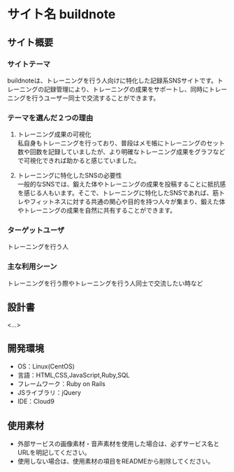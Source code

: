 # サイト名 buildnote

## サイト概要
### サイトテーマ
buildnoteは、トレーニングを行う人向けに特化した記録系SNSサイトです。トレーニングの記録管理により、トレーニングの成果をサポートし、同時にトレーニングを行うユーザー同士で交流することができます。

### テーマを選んだ２つの理由
1. トレーニング成果の可視化<br>
   私自身もトレーニングを行っており、普段はメモ帳にトレーニングのセット数や回数を記録していましたが、より明確なトレーニング成果をグラフなどで可視化できれば助かると感じていました。<br>

2. トレーニングに特化したSNSの必要性<br>
   一般的なSNSでは、鍛えた体やトレーニングの成果を投稿することに抵抗感を感じる人もいます。そこで、トレーニングに特化したSNSであれば、筋トレやフィットネスに対する共通の関心や目的を持つ人々が集まり、鍛えた体やトレーニングの成果を自然に共有することができます。

### ターゲットユーザ
トレーニングを行う人

### 主な利用シーン
トレーニングを行う際やトレーニングを行う人同士で交流したい時など

## 設計書
<...>

## 開発環境
- OS：Linux(CentOS)
- 言語：HTML,CSS,JavaScript,Ruby,SQL
- フレームワーク：Ruby on Rails
- JSライブラリ：jQuery
- IDE：Cloud9

## 使用素材
- 外部サービスの画像素材・音声素材を使用した場合は、必ずサービス名とURLを明記してください。
- 使用しない場合は、使用素材の項目をREADMEから削除してください。